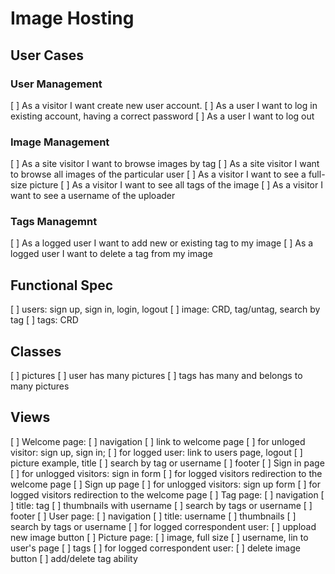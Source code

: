 # Image Hosting

## User Cases

### User Management 

[ ] As a visitor I want create new user account.
[ ] As a user I want to log in existing account, having a correct password
[ ] As a user I want to log out

### Image Management
[ ] As a site visitor I want to browse images by tag
[ ] As a site visitor I want to browse all images of the particular user
[ ] As a visitor I want to see a full-size picture
[ ] As a visitor I want to see all tags of the image
[ ] As a visitor I want to see a username of the uploader

### Tags Managemnt
[ ] As a logged user I want to add new or existing tag to my image
[ ] As a logged user I want to delete a tag from my image

## Functional Spec

[ ] users: sign up, sign in, login, logout
[ ] image: CRD, tag/untag, search by tag
[ ] tags: CRD 

## Classes

[ ] pictures
[ ] user has many pictures
[ ] tags has many and belongs to many pictures

## Views

[ ] Welcome page: 
  [ ] navigation 
    [ ] link to welcome page
    [ ] for unloged visitor: sign up, sign in; 
    [ ] for logged user: link to users page, logout
  [ ] picture example, title 
  [ ] search by tag or username
  [ ] footer
[ ] Sign in page
  [ ] for unlogged visitors: sign in form
  [ ] for logged visitors redirection to the welcome page
[ ] Sign up page
  [ ] for unlogged visitors: sign up form
  [ ] for logged visitors redirection to the welcome page
[ ] Tag page:
  [ ] navigation
  [ ] title: tag
  [ ] thumbnails with username
  [ ] search by tags or username
  [ ] footer
[ ] User page:
  [ ] navigation
  [ ] title: username
  [ ] thumbnails
  [ ] search by tags or username
  [ ] for logged correspondent user:
    [ ] uppload new image button 
[ ] Picture page:
  [ ] image, full size
  [ ] username, lin to user's page
  [ ] tags
  [ ] for logged correspondent user:
    [ ] delete image button
    [ ] add/delete tag ability


